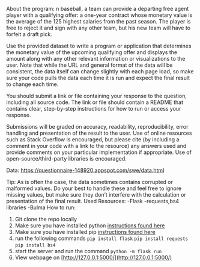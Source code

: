 About the program:
n baseball, a team can provide a departing free agent player with a qualifying offer: a one-year contract whose monetary value is the average of the 125 highest salaries from the past season. The player is free to reject it and sign with any other team, but his new team will have to forfeit a draft pick.

Use the provided dataset to write a program or application that determines the monetary value of the upcoming qualifying offer and displays the amount along with any other relevant information or visualizations to the user. Note that while the URL and general format of the data will be consistent, the data itself can change slightly with each page load, so make sure your code pulls the data each time it is run and expect the final result to change each time.

You should submit a link or file containing your response to the question, including all source code. The link or file should contain a README that contains clear, step-by-step instructions for how to run or access your response.

Submissions will be graded on accuracy, readability, reproducibility, error handling and presentation of the result to the user. Use of online resources such as Stack Overflow is encouraged, but please cite (by including a comment in your code with a link to the resource) any answers used and provide comments on your particular implementation if appropriate. Use of open-source/third-party libraries is encouraged.

Data: https://questionnaire-148920.appspot.com/swe/data.html

Tip: As is often the case, the data sometimes contains corrupted or malformed values. Do your best to handle these and feel free to ignore missing values, but make sure they don’t interfere with the calculation or presentation of the final result.
Used Resources:
-Flask
-requests,bs4 libraries
-Bulma
How to run:
1. Git clone the repo locally 
2. Make sure you have installed python [instructions found here](https://wiki.python.org/moin/BeginnersGuide/Download)
3. Make sure you have installed pip [instructions found here](https://pip.pypa.io/en/stable/installation/)
4. run the following commands
  `pip install flask`
  `pip install requests`
  `pip install bs4`
5. start the server and run the command `python -m flask run`
6. View webpage on [http://127.0.0.1:5000/](http://127.0.0.1:5000/)

